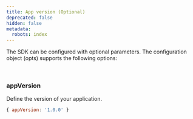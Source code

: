 ```yaml
---
title: App version (Optional)
deprecated: false
hidden: false
metadata:
  robots: index
---
```

The SDK can be configured with optional parameters. The configuration object (opts) supports the following options:

<br />

### appVersion

Define the version of your application.

```javascript
{ appVersion: '1.0.0' }
```